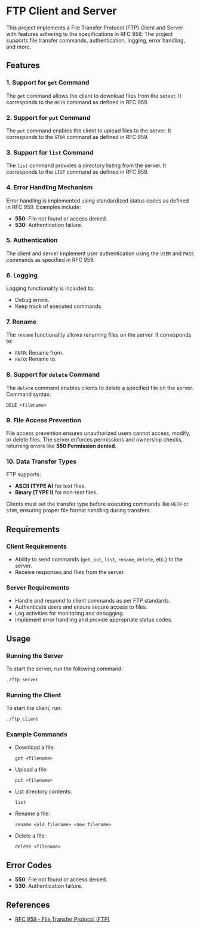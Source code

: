 # FTP Client and Server

This project implements a File Transfer Protocol (FTP) Client and Server with features adhering to the specifications in RFC 959. The project supports file transfer commands, authentication, logging, error handling, and more.

## Features

### 1. Support for `get` Command
The `get` command allows the client to download files from the server. It corresponds to the `RETR` command as defined in RFC 959.

### 2. Support for `put` Command
The `put` command enables the client to upload files to the server. It corresponds to the `STOR` command as defined in RFC 959.

### 3. Support for `list` Command
The `list` command provides a directory listing from the server. It corresponds to the `LIST` command as defined in RFC 959.

### 4. Error Handling Mechanism
Error handling is implemented using standardized status codes as defined in RFC 959. Examples include:
- **550**: File not found or access denied.
- **530**: Authentication failure.

### 5. Authentication
The client and server implement user authentication using the `USER` and `PASS` commands as specified in RFC 959.

### 6. Logging
Logging functionality is included to:
- Debug errors.
- Keep track of executed commands.

### 7. Rename
The `rename` functionality allows renaming files on the server. It corresponds to:
- `RNFR`: Rename from.
- `RNTO`: Rename to.

### 8. Support for `delete` Command
The `delete` command enables clients to delete a specified file on the server. Command syntax:
```plaintext
DELE <filename>
```

### 9. File Access Prevention
File access prevention ensures unauthorized users cannot access, modify, or delete files. The server enforces permissions and ownership checks, returning errors like **550 Permission denied**.

### 10. Data Transfer Types
FTP supports:
- **ASCII (TYPE A)** for text files.
- **Binary (TYPE I)** for non-text files.

Clients must set the transfer type before executing commands like `RETR` or `STOR`, ensuring proper file format handling during transfers.

## Requirements

### Client Requirements
- Ability to send commands (`get`, `put`, `list`, `rename`, `delete`, etc.) to the server.
- Receive responses and files from the server.

### Server Requirements
- Handle and respond to client commands as per FTP standards.
- Authenticate users and ensure secure access to files.
- Log activities for monitoring and debugging.
- Implement error handling and provide appropriate status codes.

## Usage

### Running the Server
To start the server, run the following command:
```bash
./ftp_server
```

### Running the Client
To start the client, run:
```bash
./ftp_client
```

### Example Commands
- Download a file:
  ```plaintext
  get <filename>
  ```
- Upload a file:
  ```plaintext
  put <filename>
  ```
- List directory contents:
  ```plaintext
  list
  ```
- Rename a file:
  ```plaintext
  rename <old_filename> <new_filename>
  ```
- Delete a file:
  ```plaintext
  delete <filename>
  ```

## Error Codes
- **550**: File not found or access denied.
- **530**: Authentication failure.

## References
- [RFC 959 - File Transfer Protocol (FTP)](https://www.rfc-editor.org/rfc/rfc959.html)
